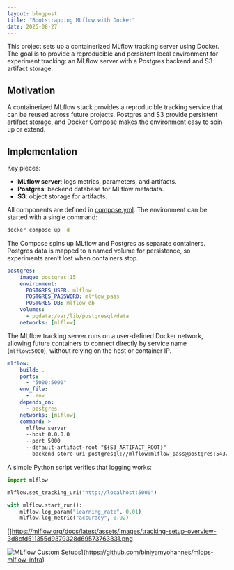 ```yaml
---
layout: blogpost
title: "Bootstrapping MLflow with Docker"
date: 2025-08-27
---
```


This project sets up a containerized MLflow tracking server using Docker.  
The goal is to provide a reproducible and persistent local environment for experiment tracking: an MLflow server with a Postgres backend and S3 artifact storage.

<!-- more -->

## Motivation

A containerized MLflow stack provides a reproducible tracking service that can be reused across future projects.
Postgres and S3 provide persistent artifact storage, and Docker Compose makes the environment easy to spin up or extend.

## Implementation

Key pieces:
- **MLflow server**: logs metrics, parameters, and artifacts.
- **Postgres**: backend database for MLflow metadata.
- **S3**: object storage for artifacts.

All components are defined in [compose.yml](https://github.com/biniyamyohannes/mlops-mlflow-infra/blob/main/docker/compose.yaml). The environment can be started with a single command:

```bash
docker compose up -d
```

The Compose spins up MLflow and Postgres as separate containers. Postgres data is mapped to a named volume for persistence, so experiments aren’t lost when containers stop.

```yaml
postgres:
    image: postgres:15
    environment:
      POSTGRES_USER: mlflow
      POSTGRES_PASSWORD: mlflow_pass
      POSTGRES_DB: mlflow_db
    volumes:
      - pgdata:/var/lib/postgresql/data
    networks: [mlflow]
```

The MLflow tracking server runs on a user-defined Docker network, allowing future containers to connect directly by service name (`mlflow:5000`), without relying on the host or container IP.

```yaml
mlflow:
    build: .
    ports:
      - "5000:5000"
    env_file:
      - .env
    depends_on:
      - postgres
    networks: [mlflow]
    command: >
      mlflow server
      --host 0.0.0.0
      --port 5000
      --default-artifact-root "${S3_ARTIFACT_ROOT}"
      --backend-store-uri postgresql://mlflow:mlflow_pass@postgres:5432/mlflow_db
```

A simple Python script verifies that logging works:

```python
import mlflow

mlflow.set_tracking_uri("http://localhost:5000")

with mlflow.start_run():
    mlflow.log_param("learning_rate", 0.01)
    mlflow.log_metric("accuracy", 0.92)
```

[]https://mlflow.org/docs/latest/assets/images/tracking-setup-overview-3d8cfd511355d9379328d69573763331.png

![MLflow Custom Setups](https://img.shields.io/badge/code-GitHub-black?logo=github)](https://github.com/biniyamyohannes/mlops-mlflow-infra)
